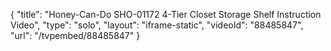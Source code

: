 {
    "title": "Honey-Can-Do SHO-01172 4-Tier Closet Storage Shelf Instruction Video",
    "type": "solo",
    "layout": "iframe-static",
    "videoId": "88485847",
    "url": "\/tvpembed\/88485847"
}